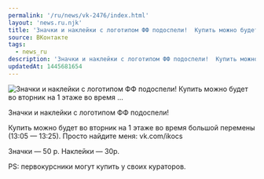 ```yaml
---
permalink: '/ru/news/vk-2476/index.html'
layout: 'news.ru.njk'
title: 'Значки и наклейки с логотипом ФФ подоспели!  Купить можно будет во вторник на 1 этаже во время …'
source: ВКонтакте
tags:
  - news_ru
description: 'Значки и наклейки с логотипом ФФ подоспели!  Купить можно будет во вторник на 1 этаже во время …'
updatedAt: 1445681654
---
```

![Значки и наклейки с логотипом ФФ подоспели!  Купить можно будет во вторник на 1 этаже во время …](https://sun9-65.userapi.com/impf/c628724/v628724484/204a6/qsz-Im8M868.jpg?size=1280x720&quality=96&sign=95bcffafe5c692bb51862856b71777c1&c_uniq_tag=vfAxvlGPSxzBMMqtLuDzY3vl_yT8zCO3XyQZIf-qbGw&type=album)

Значки и наклейки с логотипом ФФ подоспели!

Купить можно будет во вторник на 1 этаже во время большой перемены (13:05 — 13:25). Просто найдите меня: vk.com/ikocs

Значки — 50 р.
Наклейки — 30р.

PS: первокурсники могут купить у своих кураторов.
